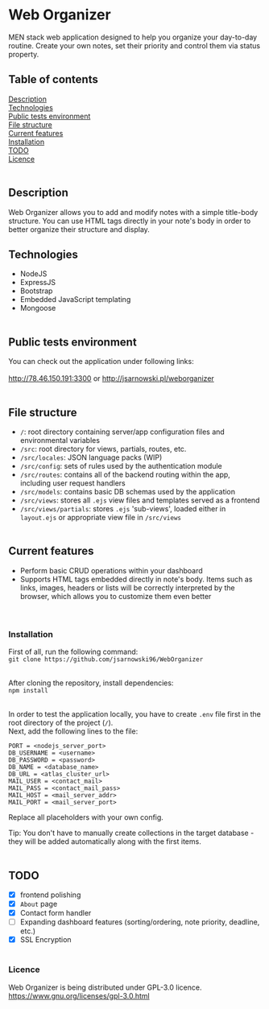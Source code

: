 # Web Organizer
MEN stack web application designed to help you organize your day-to-day routine. Create your own notes, set their priority and control them via status property.<br />

## Table of contents
[Description](#description)<br />
[Technologies](#technologies)<br />
[Public tests environment](#public-tests-environment)<br />
[File structure](#file-structure)<br />
[Current features](#current-features)<br />
[Installation](#installation)<br />
[TODO](#todo)<br />
[Licence](#licence)<br /><br />

## Description
Web Organizer allows you to add and modify notes with a simple title-body structure. You can use HTML tags directly in your note's body in order to better organize their structure and display.<br />

## Technologies
* NodeJS<br />
* ExpressJS<br />
* Bootstrap
* Embedded JavaScript templating<br />
* Mongoose<br /><br />

## Public tests environment
You can check out the application under following links:<br /><br />
http://78.46.150.191:3300 or http://jsarnowski.pl/weborganizer<br /><br />

## File structure
- `/`: root directory containing server/app configuration files and environmental variables<br />
- `/src`: root directory for views, partials, routes, etc.<br />
- `/src/locales`: JSON language packs (WIP)<br />
- `/src/config`: sets of rules used by the authentication module<br />
- `/src/routes`: contains all of the backend routing within the app, including user request handlers<br />
- `/src/models`: contains basic DB schemas used by the application<br />
- `/src/views`: stores all `.ejs` view files and templates served as a frontend<br />
- `/src/views/partials`: stores `.ejs` 'sub-views', loaded either in `layout.ejs` or appropriate view file in `/src/views`<br /><br />

## Current features
- Perform basic CRUD operations within your dashboard<br />
- Supports HTML tags embedded directly in note's body. Items such as links, images, headers or lists will be correctly interpreted by the browser, which allows you to customize them even better<br /><br /><br />

### Installation
First of all, run the following command:<br />
`git clone https://github.com/jsarnowski96/WebOrganizer`<br /><br />

After cloning the repository, install dependencies:<br />
`npm install`<br /><br />

In order to test the application locally, you have to create `.env` file first in the root directory of the project (`/`).<br />
Next, add the following lines to the file:
```
PORT = <nodejs_server_port>
DB_USERNAME = <username>
DB_PASSWORD = <password>
DB_NAME = <database_name>
DB_URL = <atlas_cluster_url>
MAIL_USER = <contact_mail>
MAIL_PASS = <contact_mail_pass>
MAIL_HOST = <mail_server_addr>
MAIL_PORT = <mail_server_port>
```

Replace all placeholders with your own config.<br />

Tip: You don't have to manually create collections in the target database - they will be added automatically along with the first items.<br /><br />

## TODO
- [x] frontend polishing<br />
- [x] `About` page<br />
- [x] Contact form handler<br />
- [ ] Expanding dashboard features (sorting/ordering, note priority, deadline, etc.)<br />
- [x] SSL Encryption<br /><br />

### Licence
Web Organizer is being distributed under GPL-3.0 licence.<br />
https://www.gnu.org/licenses/gpl-3.0.html

